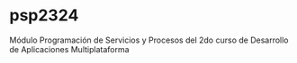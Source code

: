 # psp2324
Módulo Programación de Servicios y Procesos del 2do curso de Desarrollo de Aplicaciones Multiplataforma
